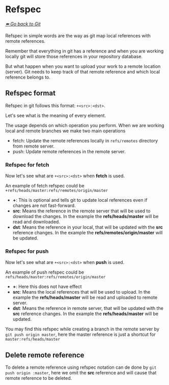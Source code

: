 # Refspec

*[:arrow_left: Go back to Git](./GIT.md)*

Refspec in simple words are the way as git map local references with remote references.

Remember that everything in git has a reference and when you are working locally git will store those references in your repository database. 

But what happen when you want to upload your work to a remote location (server). Git needs to keep track of that remote reference and which local reference belongs to.

## Refspec format

Refspec in git follows this format: `+<src>:<dst>`.

Let's see what is the meaning of every element.

The usage depends on which operation you perform. When we are working local and remote branches we make two main operations
- fetch: Update the remote references locally in `refs/remotes` directory from remote server. 
- push: Update remote references in the remote server. 

### Refspec for fetch

Now let's see what are `+<src>:<dst>` when **fetch** is used.

An example of fetch refspec could be `+refs/heads/master:refs/remotes/origin/master`

- **+**: This is optional and tells git to update local references even if changes are not fast-forward.
- **src**: Means the reference in the remote server that will be used to download the changes. In the example the **refs/heads/master** will be read and downloaded.
- **dst**: Means the reference in your local, that will be updated with the **src** reference changes. In the example the **refs/remotes/origin/master** will be updated.

### Refspec for push

Now let's see what are `+<src>:<dst>` when **push** is used.

An example of push refspec could be `refs/heads/master:refs/remotes/origin/master`

- **+**: Here this does not have effect
- **src**: Means the local references that will be used to upload. In the example the **refs/heads/master** will be read and uploaded to remote server.
- **dst**: Means the reference in remote server, that will be updated with the **src** reference changes. In the example the **refs/heads/master** will be updated.

You may find this refspec while creating a branch in the remote server by `git push origin master`, here the master reference is just a shortcut for `master:refs/heads/master`


## Delete remote reference

To delete a remote reference using refspec notation can de done by `git push origin :master`, here we omit the **src** reference and will cause that remote reference to be deleted.